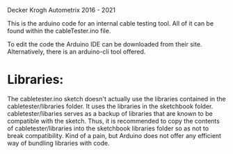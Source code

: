 Decker Krogh
Autometrix
2016 - 2021

This is the arduino code for an internal cable testing tool. All of it can be found within the cableTester.ino file.

To edit the code the Arduino IDE can be downloaded from their site. Alternatively, there is an arduino-cli tool offered.

# Libraries:
The cabletester.ino sketch doesn't actually use the libraries contained in the cabletester/libraries folder. It uses the libraries in the sketchbook folder. cabletester/libaries serves as a backup of libraries that are known to be compatible with the sketch. Thus, it is recommended to copy the contents of cabletester/libraries into the sketchbook libraries folder so as not to break compatibility. Kind of a pain, but Arduino does not offer any efficient way of bundling libraries with code.
